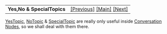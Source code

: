 <table width="100%" data-border="0" data-cellspacing="0"
data-cellpadding="3" data-bgcolor="#C0C0C0">
<colgroup>
<col style="width: 50%" />
<col style="width: 50%" />
</colgroup>
<tbody>
<tr>
<td style="text-align: left;"><strong>Yes,No &amp; SpecialTopics<br />
</strong></td>
<td style="text-align: right;"><a
href="asktellgiveshowtopic.htm">[Previous]</a> <a
href="generalintroduction.htm">[Main]</a> <a
href="hellotopic.htm">[Next]</a></td>
</tr>
</tbody>
</table>

  
[YesTopic](yestopic.htm), [NoTopic](notopic.htm) &
[SpecialTopic](specialtopic.htm) are really only useful inside
[Conversation Nodes](conversationnodes-overview.htm), so we shall deal
with them there.  
